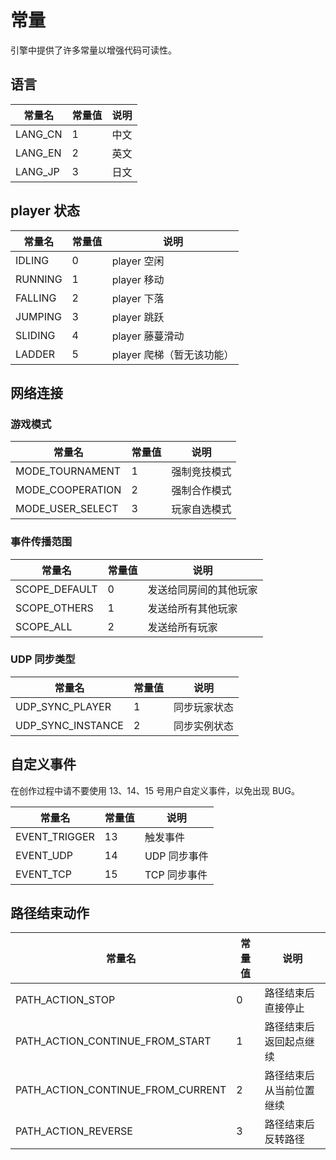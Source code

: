 # 常量

引擎中提供了许多常量以增强代码可读性。

## 语言

| 常量名  | 常量值 | 说明 |
| ------- | ------ | ---- |
| LANG_CN | 1      | 中文 |
| LANG_EN | 2      | 英文 |
| LANG_JP | 3      | 日文 |

## player 状态

| 常量名  | 常量值 | 说明                      |
| ------- | ------ | ------------------------- |
| IDLING  | 0      | player 空闲               |
| RUNNING | 1      | player 移动               |
| FALLING | 2      | player 下落               |
| JUMPING | 3      | player 跳跃               |
| SLIDING | 4      | player 藤蔓滑动           |
| LADDER  | 5      | player 爬梯（暂无该功能） |

## 网络连接

### 游戏模式

| 常量名           | 常量值 | 说明         |
| ---------------- | ------ | ------------ |
| MODE_TOURNAMENT  | 1      | 强制竞技模式 |
| MODE_COOPERATION | 2      | 强制合作模式 |
| MODE_USER_SELECT | 3      | 玩家自选模式 |

### 事件传播范围

| 常量名        | 常量值 | 说明                   |
| ------------- | ------ | ---------------------- |
| SCOPE_DEFAULT | 0      | 发送给同房间的其他玩家 |
| SCOPE_OTHERS  | 1      | 发送给所有其他玩家     |
| SCOPE_ALL     | 2      | 发送给所有玩家         |

### UDP 同步类型

| 常量名            | 常量值 | 说明         |
| ----------------- | ------ | ------------ |
| UDP_SYNC_PLAYER   | 1      | 同步玩家状态 |
| UDP_SYNC_INSTANCE | 2      | 同步实例状态 |

## 自定义事件

在创作过程中请不要使用 13、14、15 号用户自定义事件，以免出现 BUG。

| 常量名        | 常量值 | 说明         |
| ------------- | ------ | ------------ |
| EVENT_TRIGGER | 13     | 触发事件     |
| EVENT_UDP     | 14     | UDP 同步事件 |
| EVENT_TCP     | 15     | TCP 同步事件 |

## 路径结束动作

| 常量名                            | 常量值 | 说明                     |
| --------------------------------- | ------ | ------------------------ |
| PATH_ACTION_STOP                  | 0      | 路径结束后直接停止       |
| PATH_ACTION_CONTINUE_FROM_START   | 1      | 路径结束后返回起点继续   |
| PATH_ACTION_CONTINUE_FROM_CURRENT | 2      | 路径结束后从当前位置继续 |
| PATH_ACTION_REVERSE               | 3      | 路径结束后反转路径       |
